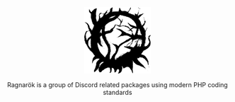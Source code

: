 <p align="center">
    <img src="https://github.com/dc-Ragnarok/.github/raw/main/profile/assets/logo.svg" height="150px">
</p>

<p align="center">Ragnarök is a group of Discord related packages using modern PHP coding standards</p>
